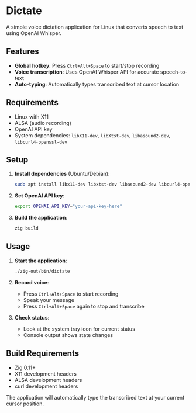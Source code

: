 # Dictate

A simple voice dictation application for Linux that converts speech to text using OpenAI Whisper.

## Features

- **Global hotkey**: Press `Ctrl+Alt+Space` to start/stop recording
- **Voice transcription**: Uses OpenAI Whisper API for accurate speech-to-text
- **Auto-typing**: Automatically types transcribed text at cursor location

## Requirements

- Linux with X11
- ALSA (audio recording)
- OpenAI API key
- System dependencies: `libX11-dev`, `libXtst-dev`, `libasound2-dev`, `libcurl4-openssl-dev`

## Setup

1. **Install dependencies** (Ubuntu/Debian):
   ```bash
   sudo apt install libx11-dev libxtst-dev libasound2-dev libcurl4-openssl-dev
   ```

2. **Set OpenAI API key**:
   ```bash
   export OPENAI_API_KEY="your-api-key-here"
   ```

3. **Build the application**:
   ```bash
   zig build
   ```

## Usage

1. **Start the application**:
   ```bash
   ./zig-out/bin/dictate
   ```

2. **Record voice**:
   - Press `Ctrl+Alt+Space` to start recording
   - Speak your message
   - Press `Ctrl+Alt+Space` again to stop and transcribe

3. **Check status**:
   - Look at the system tray icon for current status
   - Console output shows state changes

## Build Requirements

- Zig 0.11+
- X11 development headers
- ALSA development headers
- curl development headers

The application will automatically type the transcribed text at your current cursor position.
